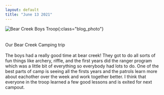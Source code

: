 ```yaml
---
layout: default
title: "June 13 2021"
---
```

![Bear Creek Boys Troop](https://cbc-scouts-226.s3.amazonaws.com/bear_creek_boys.jpg){:class="blog_photo"} <br><br><br>
Our Bear Creek Camping trip <br><br>
The boys had a really good time at bear creek! They got to do all sorts of fun things like archery, riffle, and the first years did the ranger program which was a little bit of everything so everybody had lots to do. One of the best parts of camp is seeing all the firsts years and the patrols learn more about eachother over the week and work together better. I think that everyone in the troop learned a few good lessons and is exited for next campout.
